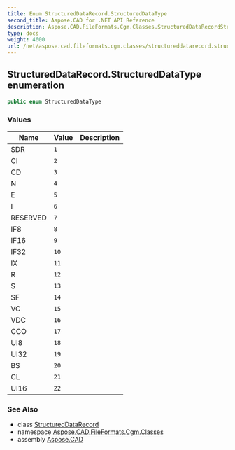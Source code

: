 ```yaml
---
title: Enum StructuredDataRecord.StructuredDataType
second_title: Aspose.CAD for .NET API Reference
description: Aspose.CAD.FileFormats.Cgm.Classes.StructuredDataRecordStructuredDataType enum. 
type: docs
weight: 4600
url: /net/aspose.cad.fileformats.cgm.classes/structureddatarecord.structureddatatype/
---
```

## StructuredDataRecord.StructuredDataType enumeration

```csharp
public enum StructuredDataType
```

### Values

| Name | Value | Description |
| --- | --- | --- |
| SDR | `1` |  |
| CI | `2` |  |
| CD | `3` |  |
| N | `4` |  |
| E | `5` |  |
| I | `6` |  |
| RESERVED | `7` |  |
| IF8 | `8` |  |
| IF16 | `9` |  |
| IF32 | `10` |  |
| IX | `11` |  |
| R | `12` |  |
| S | `13` |  |
| SF | `14` |  |
| VC | `15` |  |
| VDC | `16` |  |
| CCO | `17` |  |
| UI8 | `18` |  |
| UI32 | `19` |  |
| BS | `20` |  |
| CL | `21` |  |
| UI16 | `22` |  |

### See Also

* class [StructuredDataRecord](../structureddatarecord/)
* namespace [Aspose.CAD.FileFormats.Cgm.Classes](../../aspose.cad.fileformats.cgm.classes/)
* assembly [Aspose.CAD](../../)


